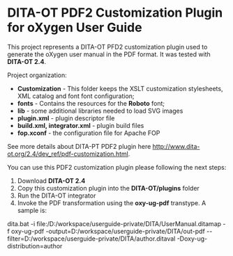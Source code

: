 # DITA-OT PDF2 Customization Plugin for oXygen User Guide 

This project represents a DITA-OT PFD2 customization plugin used 
to generate the oXygen user manual in the PDF format. 
It was tested with **DITA-OT 2.4**.

Project organization:

- **Customization** - This folder keeps the XSLT customization stylesheets, XML catalog and font font configuration;
- **fonts** - Contains the resources for the **Roboto** font;
- **lib** - some additional libraries needed to load SVG images
- **plugin.xml** - plugin descriptor file
- **build.xml, integrator.xml** - plugin build files
- **fop.xconf** - the configuration file for Apache FOP 

See more details about DITA-PT PDF2 plugin here http://www.dita-ot.org/2.4/dev_ref/pdf-customization.html.

You can use this PDF2 customization plugin please following the next steps:

1. Download **DITA-OT 2.4** 
2. Copy this customization plugin into the **DITA-OT/plugins** folder
3. Run the DITA-OT integrator
4. Invoke the PDF transformation using the **oxy-ug-pdf** transtype. A sample is:

dita.bat -i file:/D:/workspace/userguide-private/DITA/UserManual.ditamap -f oxy-ug-pdf -output=D:/workspace/userguide-private/DITA/out-pdf --filter=D:/workspace/userguide-private/DITA/author.ditaval -Doxy-ug-distribution=author
